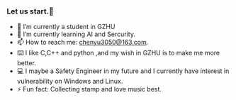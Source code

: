 ### Let us start.👋




- 🔭 I’m currently a student in GZHU 
- 🌱 I’m currently learning AI and Sercurity.
- 📫 How to reach me: chenyu3050@163.com.
- ⌨️ I like C,C++ and python ,and my wish in GZHU is to make me more better.
- 💻 I maybe a Safety Engineer in my future and I currently have interest in vulnerability on Windows and Linux.
- ⚡ Fun fact: Collecting stamp and love music best.
